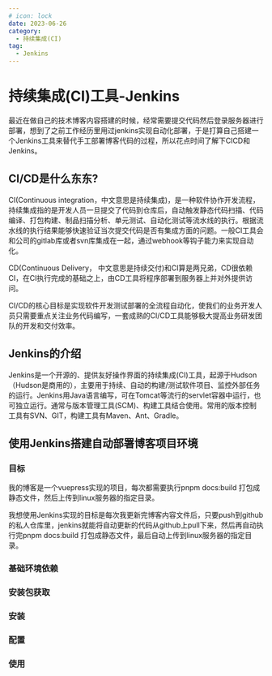 ```yaml
---
# icon: lock
date: 2023-06-26
category:
  - 持续集成(CI)
tag:
  - Jenkins
---
```


# 持续集成(CI)工具-Jenkins
最近在做自己的技术博客内容搭建的时候，经常需要提交代码然后登录服务器进行部署，想到了之前工作经历里用过jenkins实现自动化部署，于是打算自己搭建一个Jenkins工具来替代手工部署博客代码的过程，所以花点时间了解下CICD和Jenkins。
## CI/CD是什么东东?
CI(Continuous integration，中文意思是持续集成)，是一种软件协作开发流程，持续集成指的是开发人员一旦提交了代码到仓库后，自动触发静态代码扫描、代码编译、打包构建、制品扫描分析、单元测试、自动化测试等流水线的执行。根据流水线的执行结果能够快速验证当次提交代码是否有集成方面的问题。一般CI工具会和公司的gitlab库或者svn库集成在一起，通过webhook等钩子能力来实现自动化。  

CD(Continuous Delivery， 中文意思是持续交付)和CI算是两兄弟，CD很依赖CI，在CI执行完成的基础之上，由CD工具将程序部署到服务器上并对外提供访问。  

CI/CD的核心目标是实现软件开发测试部署的全流程自动化，使我们的业务开发人员只需要重点关注业务代码编写，一套成熟的CI/CD工具能够极大提高业务研发团队的开发和交付效率。  

 
## Jenkins的介绍
Jenkins是一个开源的、提供友好操作界面的持续集成(CI)工具，起源于Hudson（Hudson是商用的），主要用于持续、自动的构建/测试软件项目、监控外部任务的运行。Jenkins用Java语言编写，可在Tomcat等流行的servlet容器中运行，也可独立运行。通常与版本管理工具(SCM)、构建工具结合使用。常用的版本控制工具有SVN、GIT，构建工具有Maven、Ant、Gradle。  


## 使用Jenkins搭建自动部署博客项目环境
### 目标

我的博客是一个vuepress实现的项目，每次都需要执行pnpm docs:build 打包成静态文件，然后上传到linux服务器的指定目录。  

我想使用Jenkins实现的目标是每次我更新完博客内容文件后，只要push到github的私人仓库里，jenkins就能将自动更新的代码从github上pull下来，然后再自动执行完pnpm docs:build 打包成静态文件，最后自动上传到linux服务器的指定目录。
 

### 基础环境依赖
### 安装包获取
### 安装
### 配置
### 使用
 
